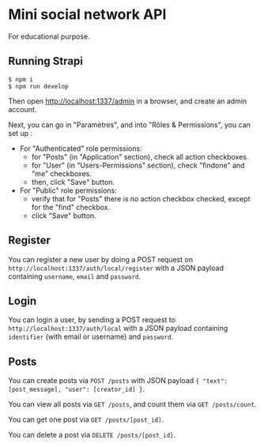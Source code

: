 # Mini social network API

For educational purpose.

## Running Strapi

```shell
$ npm i
$ npm run develop
```

Then open [http://localhost:1337/admin](http://localhost:1337/admin) in a browser, and create an admin account.

Next, you can go in "Paramètres", and into "Rôles & Permissions", you can set up :

- For "Authenticated" role permissions:
  - for "Posts" (in "Application" section), check all action checkboxes.
  - for "User" (in "Users-Permissions" section), check "findone" and "me" checkboxes.
  - then, click "Save" button.
- For "Public" role permissions:
  - verify that for "Posts" there is no action checkbox checked, except for the "find" checkbox.
  - click "Save" button.

## Register

You can register a new user by doing a POST request on `http://localhost:1337/auth/local/register` with a JSON payload containing `username`, `email` and `password`.

## Login

You can login a user, by sending a POST request to `http://localhost:1337/auth/local` with a JSON payload containing `identifier` (with email or username) and `password`.

## Posts

You can create posts via `POST /posts` with JSON payload `{ "text": [post_message], "user": [creator_id] }`.

You can view all posts via `GET /posts`, and count them via `GET /posts/count`.

You can get one post via `GET /posts/[post_id]`.

You can delete a post via `DELETE /posts/[post_id]`.
